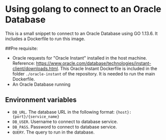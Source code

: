 # Using golang to connect to an Oracle Database

This is a small snippet to connect to an Oracle Database using GO 1.13.6. It includes a Dockerfile to run this image.



##Pre requisite:
- Oracle requests for "Oracle Instant" installed in the host machine. Reference: https://www.oracle.com/database/technologies/instant-client/downloads.html. This Oracle Instant Dockerfile is included in the folder `./oracle-instant` of the repository. It is needed to run the main Dockerfile.
- An Oracle Database running

## Environment variables
- `DB_URL`. The database URL in the following format: `{host}:{port}/{service_name}`
- `DB_USER`. Username to connect to database service.
- `DB_PASS`. Password to connect to database service.
- `QUERY`. The query to run in the database.


